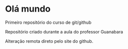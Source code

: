 # Olá mundo
 Primeiro repositório do curso de git/github

 Repositório criado durante a aula do professor Guanabara

 Alteração remota direto pelo site do github.
